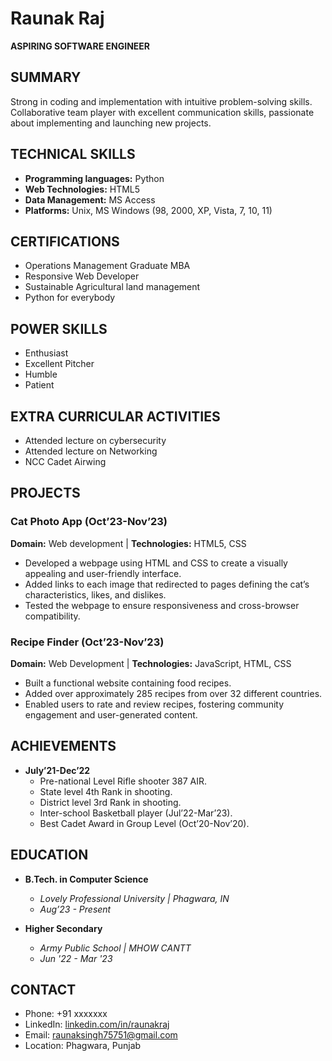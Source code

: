 # Raunak Raj
**ASPIRING SOFTWARE ENGINEER**

## SUMMARY
Strong in coding and implementation with intuitive problem-solving skills. Collaborative team player with excellent communication skills, passionate about implementing and launching new projects.

## TECHNICAL SKILLS
- **Programming languages:** Python
- **Web Technologies:** HTML5
- **Data Management:** MS Access
- **Platforms:** Unix, MS Windows (98, 2000, XP, Vista, 7, 10, 11)

## CERTIFICATIONS
- Operations Management Graduate MBA
- Responsive Web Developer
- Sustainable Agricultural land management
- Python for everybody

## POWER SKILLS
- Enthusiast
- Excellent Pitcher
- Humble
- Patient

## EXTRA CURRICULAR ACTIVITIES
- Attended lecture on cybersecurity
- Attended lecture on Networking
- NCC Cadet Airwing

## PROJECTS

### Cat Photo App (Oct’23-Nov’23)
**Domain:** Web development | **Technologies:** HTML5, CSS
- Developed a webpage using HTML and CSS to create a visually appealing and user-friendly interface.
- Added links to each image that redirected to pages defining the cat’s characteristics, likes, and dislikes.
- Tested the webpage to ensure responsiveness and cross-browser compatibility.

### Recipe Finder (Oct’23-Nov’23)
**Domain:** Web Development | **Technologies:** JavaScript, HTML, CSS
- Built a functional website containing food recipes.
- Added over approximately 285 recipes from over 32 different countries.
- Enabled users to rate and review recipes, fostering community engagement and user-generated content.

## ACHIEVEMENTS
- **July’21-Dec’22**
  - Pre-national Level Rifle shooter 387 AIR.
  - State level 4th Rank in shooting.
  - District level 3rd Rank in shooting.
  - Inter-school Basketball player (Jul’22-Mar’23).
  - Best Cadet Award in Group Level (Oct’20-Nov’20).

## EDUCATION
- **B.Tech. in Computer Science**
  - *Lovely Professional University | Phagwara, IN*
  - *Aug’23 - Present*

- **Higher Secondary**
  - *Army Public School | MHOW CANTT*
  - *Jun '22 - Mar '23*

## CONTACT
- Phone: +91 xxxxxxx
- LinkedIn: [linkedin.com/in/raunakraj](https://www.linkedin.com/in/raunakraj)
- Email: raunaksingh75751@gmail.com
- Location: Phagwara, Punjab
